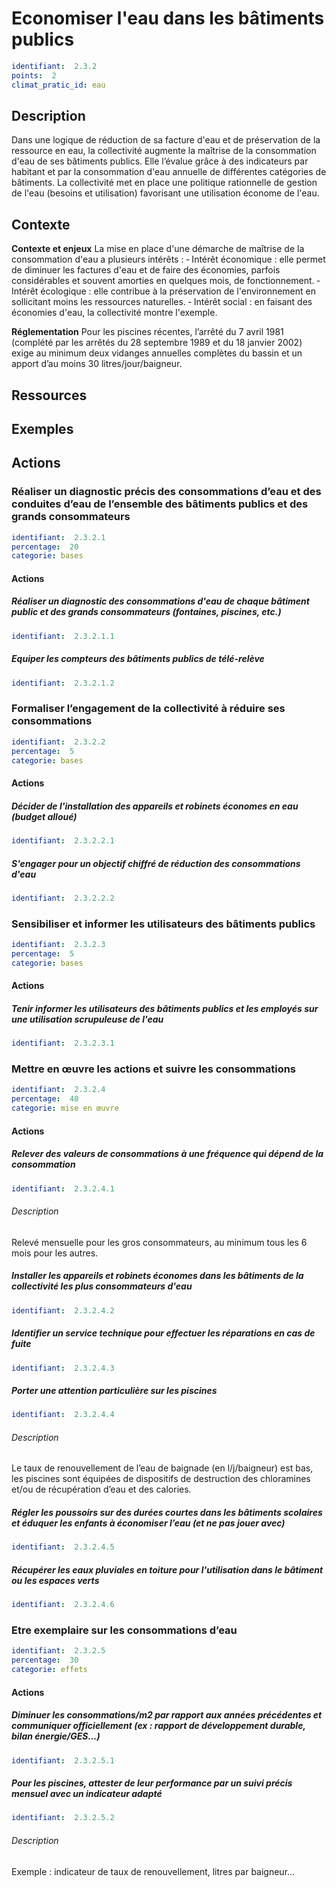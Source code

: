 # Economiser l'eau dans les bâtiments publics
```yaml
identifiant:  2.3.2
points:  2
climat_pratic_id: eau
```
## Description
Dans une logique de réduction de sa facture d'eau et de préservation de la ressource en eau, la collectivité augmente la maîtrise de la consommation d'eau de ses bâtiments publics. Elle l’évalue grâce à des indicateurs par habitant et par la consommation d'eau annuelle de différentes catégories de bâtiments. La collectivité met en place une politique rationnelle de gestion de l'eau (besoins et utilisation) favorisant une utilisation économe de l'eau.

## Contexte
**Contexte et enjeux**
La mise en place d'une démarche de maîtrise de la consommation d'eau a plusieurs intérêts :
‐ Intérêt économique : elle permet de diminuer les factures d'eau et de faire des économies, parfois considérables et souvent amorties en quelques mois, de fonctionnement.
‐ Intérêt écologique : elle contribue à la préservation de l'environnement en sollicitant moins les ressources naturelles.
‐ Intérêt social : en faisant des économies d'eau, la collectivité montre l'exemple.

**Réglementation**
Pour les piscines récentes, l’arrêté du 7 avril 1981 (complété par les arrêtés du 28 septembre 1989 et du 18 janvier 2002) exige au minimum deux vidanges annuelles complètes du bassin et un apport d’au moins 30 litres/jour/baigneur.

## Ressources

## Exemples



## Actions
### Réaliser un diagnostic précis des consommations d’eau et des conduites d’eau de l’ensemble des bâtiments publics et des grands consommateurs
```yaml
identifiant:  2.3.2.1
percentage:  20
categorie: bases
```
#### Actions
##### Réaliser un diagnostic des consommations d'eau de chaque bâtiment public et des grands consommateurs (fontaines, piscines, etc.)
```yaml
identifiant:  2.3.2.1.1
```

##### Equiper les compteurs des bâtiments publics de télé-relève
```yaml
identifiant:  2.3.2.1.2
```


### Formaliser l’engagement de la collectivité à réduire ses consommations
```yaml
identifiant:  2.3.2.2
percentage:  5
categorie: bases
```
#### Actions
##### Décider de l'installation des appareils et robinets économes en eau (budget alloué)
```yaml
identifiant:  2.3.2.2.1
```

##### S'engager pour un objectif chiffré de réduction des consommations d'eau
```yaml
identifiant:  2.3.2.2.2
```


### Sensibiliser et informer les utilisateurs des bâtiments publics
```yaml
identifiant:  2.3.2.3
percentage:  5
categorie: bases
```
#### Actions
##### Tenir informer les utilisateurs des bâtiments publics et les employés sur une utilisation scrupuleuse de l'eau
```yaml
identifiant:  2.3.2.3.1
```

### Mettre en œuvre les actions et suivre les consommations
```yaml
identifiant:  2.3.2.4
percentage:  40
categorie: mise en œuvre
```
#### Actions
##### Relever des valeurs de consommations à une fréquence qui dépend de la consommation 
```yaml
identifiant:  2.3.2.4.1
```
###### Description
Relevé mensuelle pour les gros consommateurs, au minimum tous les 6 mois pour les autres.

##### Installer les appareils et robinets économes dans les bâtiments de la collectivité les plus consommateurs d'eau
```yaml
identifiant:  2.3.2.4.2
```

##### Identifier un service technique pour effectuer les réparations en cas de fuite
```yaml
identifiant:  2.3.2.4.3
```

##### Porter une attention particulière sur les piscines
```yaml
identifiant:  2.3.2.4.4
```
###### Description 
Le taux de renouvellement de l’eau de baignade (en l/j/baigneur) est bas, les piscines sont équipées de dispositifs de destruction des chloramines et/ou de récupération d’eau et des calories.

##### Régler les poussoirs sur des durées courtes dans les bâtiments scolaires et éduquer les enfants à économiser l’eau (et ne pas jouer avec)
```yaml
identifiant:  2.3.2.4.5
```

##### Récupérer les eaux pluviales en toiture pour l'utilisation dans le bâtiment ou les espaces verts
```yaml
identifiant:  2.3.2.4.6
```

### Etre exemplaire sur les consommations d’eau
```yaml
identifiant:  2.3.2.5
percentage:  30
categorie: effets
```
#### Actions
##### Diminuer les consommations/m2 par rapport aux années précédentes et communiquer officiellement (ex : rapport de développement durable, bilan énergie/GES...)
```yaml
identifiant:  2.3.2.5.1
```

##### Pour les piscines, attester de leur performance par un suivi précis mensuel avec un indicateur adapté 
```yaml
identifiant:  2.3.2.5.2
```
###### Description
Exemple : indicateur de taux de renouvellement, litres par baigneur...
